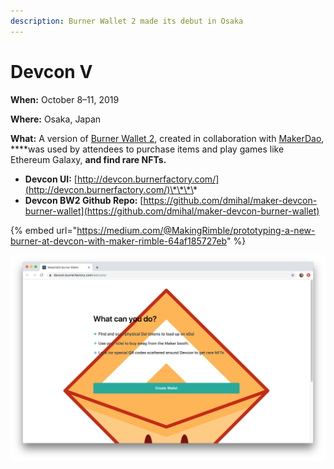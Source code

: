 ```yaml
---
description: Burner Wallet 2 made its debut in Osaka
---
```


# Devcon V

**When:** October 8–11, 2019

**Where:** Osaka, Japan

**What:** A version of [Burner Wallet 2](../../../for-users/wallets/burner-wallet-2.md), created in collaboration with [MakerDao](https://makerdao.com/en/), ****was used by attendees to purchase items and play games like Ethereum Galaxy,  ****and find rare NFTs**.**

* **Devcon UI:** [http://devcon.burnerfactory.com/](http://devcon.burnerfactory.com/)\*\*\*\*
* **Devcon BW2 Github Repo:** [https://github.com/dmihal/maker-devcon-burner-wallet](https://github.com/dmihal/maker-devcon-burner-wallet)

{% embed url="https://medium.com/@MakingRimble/prototyping-a-new-burner-at-devcon-with-maker-rimble-64af185727eb" %}

![Devcon BW2 Interface](../../../.gitbook/assets/devcon_wallet.png)

